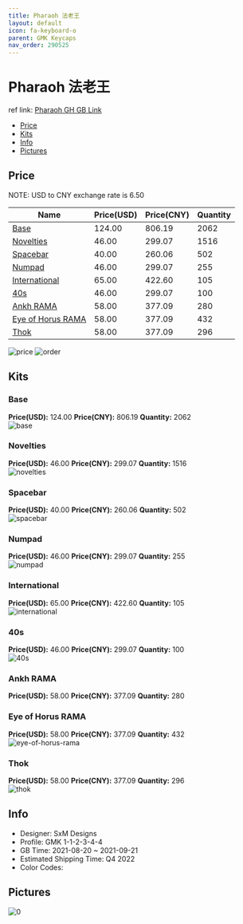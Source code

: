 ```yaml
---
title: Pharaoh 法老王
layout: default
icon: fa-keyboard-o
parent: GMK Keycaps
nav_order: 290525
---
```


# Pharaoh 法老王

ref link: [Pharaoh GH GB Link](https://geekhack.org/index.php?topic=114245.0)

* [Price](#price)
* [Kits](#kits)
* [Info](#info)
* [Pictures](#pictures)

## Price

NOTE: USD to CNY exchange rate is 6.50

| Name          | Price(USD)   |  Price(CNY) | Quantity |
| ------------- | ------------ |  ---------- | -------- |
|[Base](#base)|124.00|806.19|2062|
|[Novelties](#novelties)|46.00|299.07|1516|
|[Spacebar](#spacebar)|40.00|260.06|502|
|[Numpad](#numpad)|46.00|299.07|255|
|[International](#international)|65.00|422.60|105|
|[40s](#40s)|46.00|299.07|100|
|[Ankh RAMA](#ankh-rama)|58.00|377.09|280|
|[Eye of Horus RAMA](#eye-of-horus-rama)|58.00|377.09|432|
|[Thok](#thok)|58.00|377.09|296|

<img src="{{ 'assets/images/gmk-keycaps/Pharaoh/price.jpg' | relative_url }}" alt="price" class="image featured">
<img src="{{ 'assets/images/gmk-keycaps/Pharaoh/order.png' | relative_url }}" alt="order" class="image featured">

## Kits
### Base  
**Price(USD):** 124.00	**Price(CNY):** 806.19	**Quantity:** 2062  
<img src="{{ 'assets/images/gmk-keycaps/Pharaoh/kits_pics/base.jpg' | relative_url }}" alt="base" class="image featured">

### Novelties  
**Price(USD):** 46.00	**Price(CNY):** 299.07	**Quantity:** 1516  
<img src="{{ 'assets/images/gmk-keycaps/Pharaoh/kits_pics/novelties.jpg' | relative_url }}" alt="novelties" class="image featured">

### Spacebar  
**Price(USD):** 40.00	**Price(CNY):** 260.06	**Quantity:** 502  
<img src="{{ 'assets/images/gmk-keycaps/Pharaoh/kits_pics/spacebar.jpg' | relative_url }}" alt="spacebar" class="image featured">

### Numpad  
**Price(USD):** 46.00	**Price(CNY):** 299.07	**Quantity:** 255  
<img src="{{ 'assets/images/gmk-keycaps/Pharaoh/kits_pics/numpad.jpg' | relative_url }}" alt="numpad" class="image featured">

### International  
**Price(USD):** 65.00	**Price(CNY):** 422.60	**Quantity:** 105  
<img src="{{ 'assets/images/gmk-keycaps/Pharaoh/kits_pics/international.jpg' | relative_url }}" alt="international" class="image featured">

### 40s  
**Price(USD):** 46.00	**Price(CNY):** 299.07	**Quantity:** 100  
<img src="{{ 'assets/images/gmk-keycaps/Pharaoh/kits_pics/40s.jpg' | relative_url }}" alt="40s" class="image featured">

### Ankh RAMA  
**Price(USD):** 58.00	**Price(CNY):** 377.09	**Quantity:** 280  

### Eye of Horus RAMA  
**Price(USD):** 58.00	**Price(CNY):** 377.09	**Quantity:** 432  
<img src="{{ 'assets/images/gmk-keycaps/Pharaoh/kits_pics/eye-of-horus-rama.jpg' | relative_url }}" alt="eye-of-horus-rama" class="image featured">

### Thok  
**Price(USD):** 58.00	**Price(CNY):** 377.09	**Quantity:** 296  
<img src="{{ 'assets/images/gmk-keycaps/Pharaoh/kits_pics/thok.jpg' | relative_url }}" alt="thok" class="image featured">

## Info
* Designer: SxM Designs  
* Profile: GMK 1-1-2-3-4-4  
* GB Time: 2021-08-20 ~ 2021-09-21  
* Estimated Shipping Time: Q4 2022  
* Color Codes:  


## Pictures  
<img src="{{ 'assets/images/gmk-keycaps/Pharaoh/rendering_pics/0.jpg' | relative_url }}" alt="0" class="image featured">
